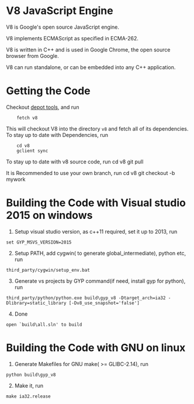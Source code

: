 V8 JavaScript Engine
=============

V8 is Google's open source JavaScript engine.

V8 implements ECMAScript as specified in ECMA-262.

V8 is written in C++ and is used in Google Chrome, the open source
browser from Google.

V8 can run standalone, or can be embedded into any C++ application.


Getting the Code
=============

Checkout [depot tools](http://www.chromium.org/developers/how-tos/install-depot-tools), and run

        fetch v8

This will checkout V8 into the directory `v8` and fetch all of its dependencies.
To stay up to date with Dependencies, run

        cd v8
        gclient sync

To stay up to date with v8 source code, run
        cd v8
        git pull
        
It is Recommended to use your own branch, run
        cd v8
        git checkout -b mywork
        
Building the Code with Visual studio 2015 on windows
=============

1) Setup visual studio version, as c++11 required, set it up to 2013, run
```
set GYP_MSVS_VERSION=2015
```
    
2) Setup PATH, add cygwin( to generate global_intermediate), python etc, run
```
third_party/cygwin/setup_env.bat
```
    
3) Generate vs projects by GYP command(if need, install gyp for python), run
```
third_party/python/python.exe build\gyp_v8 -Dtarget_arch=ia32 -Dlibrary=static_library [-Dv8_use_snapshot='false']
```
4) Done
```
open `build\all.sln' to build
```
    
Building the Code with GNU on linux
=============    
    
1) Generate Makefiles for GNU make( >= GLIBC-2.14), run
```
python build\gyp_v8
```
    
2) Make it, run
```
make ia32.release
```
